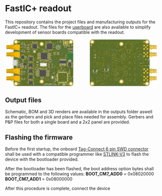 # FastIC+ readout 

This repository contains the project files and manufacturing outputs for the FastIC+ readout. The files for the [userboard](https://github.com/WojtaCZ/fastic-userboard-hw) are also available to simplify development of sensor boards compatible with the readout.

<div align="center">
  <img src="outputs/images/3d-top.png" width="45%" />
  <img width="8%"> </img>
  <img src="outputs/images/3d-bottom.png" width="45%" /> 
</div>

## Output files
Schematic, BOM and 3D renders are available in the outputs folder aswell as the gerbers and pick and place files needed for assembly. Gerbers and P&P files for both a single board and a 2x2 panel are provided.

## Flashing the firmware

Before the first startup, the onboard [Tag-Connect 6 pin SWD connector](https://www.tag-connect.com/product/tc2030-ctx-stdc14-for-use-with-stm32-processors-with-stlink-v3) shall be used with a compatible programmer like [STLINK-V3](https://www.st.com/en/development-tools/stlink-v3set.html) to flash the device with the bootloader provided.

After the bootloader has been flashed, the boot address option bytes shall be programmed to the following values:
**BOOT_CM7_ADD0** = 0x08020000
**BOOT_CM7_ADD1** = 0x08000000

After this procedure is complete, connect the device 